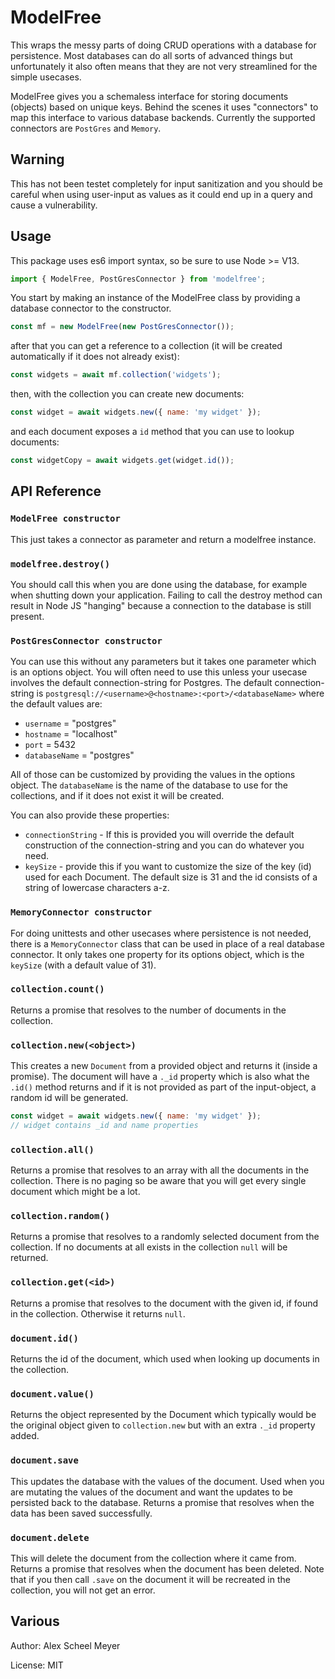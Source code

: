 # ModelFree
This wraps the messy parts of doing CRUD operations with a database for persistence. Most databases can do
all sorts of advanced things but unfortunately it also often means that they are not very streamlined for
the simple usecases.

ModelFree gives you a schemaless interface for storing documents (objects) based on unique keys. Behind the
scenes it uses "connectors" to map this interface to various database backends. Currently the supported connectors
are `PostGres` and `Memory`.

## Warning
This has not been testet completely for input sanitization and you should be careful when using user-input as values as
it could end up in a query and cause a vulnerability.

## Usage
This package uses es6 import syntax, so be sure to use Node >= V13.

```js
import { ModelFree, PostGresConnector } from 'modelfree';
```

You start by making an instance of the ModelFree class by providing a database connector to the constructor.

```js
const mf = new ModelFree(new PostGresConnector());
```

after that you can get a reference to a collection (it will be created automatically if it does not already exist):

```js
const widgets = await mf.collection('widgets');
```

then, with the collection you can create new documents:


```js
const widget = await widgets.new({ name: 'my widget' });
```

and each document exposes a `id` method that you can use to lookup documents:

```js
const widgetCopy = await widgets.get(widget.id());
```


## API Reference

### `ModelFree constructor`
This just takes a connector as parameter and return a modelfree instance.

### `modelfree.destroy()`
You should call this when you are done using the database, for example when shutting down your application. Failing to
call the destroy method can result in Node JS "hanging" because a connection to the database is still present.

### `PostGresConnector constructor`
You can use this without any parameters but it takes one parameter which is an options object. You will often need to
use this unless your usecase involves the default connection-string for Postgres. The default connection-string is
`postgresql://<username>@<hostname>:<port>/<databaseName>` where the default values are:

 - `username` = "postgres"
 - `hostname` = "localhost"
 - `port` = 5432
 - `databaseName` = "postgres"

All of those can be customized by providing the values in the options object. The `databaseName` is the name of the database
to use for the collections, and if it does not exist it will be created.

You can also provide these properties:

 - `connectionString` - If this is provided you will override the default construction of the connection-string and you
   can do whatever you need.
 - `keySize` - provide this if you want to customize the size of the key (id) used for each Document. The default size
   is 31 and the id consists of a string of lowercase characters a-z.


### `MemoryConnector constructor`
For doing unittests and other usecases where persistence is not needed, there is a `MemoryConnector` class that can be
used in place of a real database connector. It only takes one property for its options object, which is the `keySize`
(with a default value of 31).


### `collection.count()`
Returns a promise that resolves to the number of documents in the collection.

### `collection.new(<object>)`
This creates a new `Document` from a provided object and returns it (inside a promise). The document will have a `._id` property
which is also what the `.id()` method returns and if it is not provided as part of the input-object, a random id will be generated.

```js
const widget = await widgets.new({ name: 'my widget' });
// widget contains _id and name properties
```

### `collection.all()`
Returns a promise that resolves to an array with all the documents in the collection. There is no paging so be aware that you will
get every single document which might be a lot.

### `collection.random()`
Returns a promise that resolves to a randomly selected document from the collection. If no documents at all exists in the collection
`null` will be returned.

### `collection.get(<id>)`
Returns a promise that resolves to the document with the given id, if found in the collection. Otherwise it returns `null`.


### `document.id()`
Returns the id of the document, which used when looking up documents in the collection.

### `document.value()`
Returns the object represented by the Document which typically would be the original object given to `collection.new` but with an
extra `._id` property added.

### `document.save`
This updates the database with the values of the document. Used when you are mutating the values of the document and want the updates
to be persisted back to the database. Returns a promise that resolves when the data has been saved successfully.

### `document.delete`
This will delete the document from the collection where it came from. Returns a promise that resolves when the document has been deleted.
Note that if you then call `.save` on the document it will be recreated in the collection, you will not get an error.


## Various

Author: Alex Scheel Meyer

License: MIT

